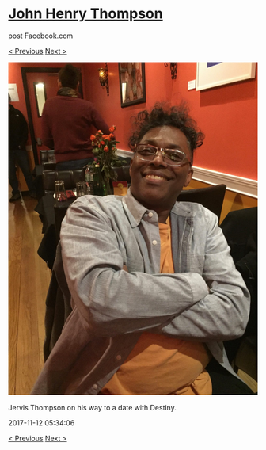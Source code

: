 # [John Henry Thompson](../README.md)
post Facebook.com

[< Previous](2017-11-12-5.md) [Next >](2017-11-12-7.md)

[![](../media/2017-11-12/OS-X-Photos-Jervis-Thompson-on-his-way-to-a-date-with-Destiny.jpg)](../README.md)

Jervis Thompson on his way to a date with Destiny.

2017-11-12 05:34:06

[< Previous](2017-11-12-5.md) [Next >](2017-11-12-7.md)